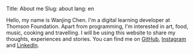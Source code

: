 Title: About me
Slug: about
lang: en

Hello, my name is Wanjing Chen. I'm a digital learning developer at Thomson Foundation. Apart from programming, I'm interested in art, food, music, cooking and travelling. I will be using this website to share my thoughts, experiences and stories. You can find me on [GitHub](https://github.com/CWJWANJING), [Instagram](https://www.instagram.com/wanjingchen_/?hl=en) and [LinkedIn](https://www.linkedin.com/in/wanjingchen/).
